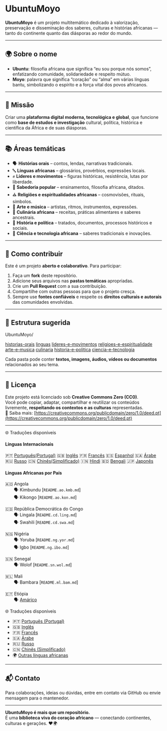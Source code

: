 #  UbuntuMoyo

**UbuntuMoyo** é um projeto multitemático dedicado à valorização, preservação e disseminação dos saberes, culturas e histórias africanas — tanto do continente quanto das diásporas ao redor do mundo.

---

## 🌍 Sobre o nome

- **Ubuntu**: filosofia africana que significa “eu sou porque nós somos”, enfatizando comunidade, solidariedade e respeito mútuo.
- **Moyo**: palavra que significa “coração” ou “alma” em várias línguas bantu, simbolizando o espírito e a força vital dos povos africanos.

---

## 🎯 Missão

Criar uma **plataforma digital moderna, tecnológica e global**, que funcione como **base de estudos e investigação** cultural, política, histórica e científica da África e de suas diásporas.

---

## 📚 Áreas temáticas

- 🗣️ **Histórias orais** – contos, lendas, narrativas tradicionais.
- 🔤 **Línguas africanas** – glossários, provérbios, expressões locais.
- ✊ **Líderes e movimentos** – figuras históricas, resistência, lutas por liberdade.
- 🧠 **Sabedoria popular** – ensinamentos, filosofia africana, ditados.
- ⛪ **Religiões e espiritualidades africanas** – cosmovisões, rituais, símbolos.
- 🎨 **Arte e música** – artistas, ritmos, instrumentos, expressões.
- 🍲 **Culinária africana** – receitas, práticas alimentares e saberes ancestrais.
- 📰 **História e política** – tratados, documentos, processos históricos e sociais.
- 🧪 **Ciência e tecnologia africana** – saberes tradicionais e inovações.

---

## 🤝 Como contribuir

Este é um projeto **aberto e colaborativo**. Para participar:

1. Faça um **fork** deste repositório.
2. Adicione seus arquivos nas **pastas temáticas** apropriadas.
3. Crie um **Pull Request** com a sua contribuição.
4. Compartilhe com outras pessoas para que o projeto cresça.
5. Sempre use **fontes confiáveis** e respeite os **direitos culturais e autorais** das comunidades envolvidas.

---

## 📁 Estrutura sugerida

UbuntuMoyo/

[historias-orais](./README.ho.md)
[linguas](./README.lg.md)
[lideres-e-movimentos](./README.lm.md)
[religioes-e-espiritualidade](./README.re.md)
[arte-e-musica](./README.am.md)
[culinaria](./README.cn.md)
[historia-e-politica](./README.hp.md)
[ciencia-e-tecnologia](./README.ct.md)

Cada pasta pode conter **textos, imagens, áudios, vídeos ou documentos** relacionados ao seu tema.

---

## 📝 Licença

Este projeto está licenciado sob **Creative Commons Zero (CC0)**.  
Você pode copiar, adaptar, compartilhar e reutilizar os conteúdos livremente, **respeitando os contextos e as culturas** representadas.  
🔗 Saiba mais: [https://creativecommons.org/publicdomain/zero/1.0/deed.pt](https://creativecommons.org/publicdomain/zero/1.0/deed.pt)

---

🌐 Traduções disponíveis

#### Línguas Internacionais

🇵🇹 [Português(Portugal)](README.pt.md)
🇬🇧 [Inglês](README.in.md)
🇫🇷 [Francês](README.fr.md)
🇪🇸 [Espanhol](README.sp.md)
🇸🇦 [Árabe](README.ar.md)
🇷🇺 [Russo](README.ru.md)
🇨🇳 [Chinês(Simplificado)](README.zh.md) 
🇮🇳 [Hindi](README.in.md)
🇧🇩 [Bengali](README.bgl.md)
🇯🇵 [Japonês](README.jp.md) 

#### Línguas Africanas por País

🇦🇴 Angola  
  🗣️ Kimbundu [`README.ao.kmb.md`]  
  🗣️ Kikongo [`README.ao.kon.md`]  

🇨🇩 República Democrática do Congo  
  🗣️ Lingala [`README.cd.ling.md`]  
  🗣️ Swahili [`README.cd.swa.md`]  

🇳🇬 Nigéria  
  🗣️ Yoruba [`README.ng.yor.md`]  
  🗣️ Igbo [`README.ng.ibo.md`]  

🇸🇳 Senegal  
  🗣️ Wolof [`README.sn.wol.md`]  

🇲🇱 Mali  
  🗣️ Bambara [`README.ml.bam.md`]  

🇪🇹 Etiópia  
  🗣️ [Amárico](README.et.amh.md)


🌐 Traduções disponíveis  

- 🇵🇹 [Português (Portugal)](README.pt.md)  
- 🇬🇧 [Inglês](README.en.md)  
- 🇫🇷 [Francês](README.fr.md)  
- 🇸🇦 [Árabe](README.ar.md)  
- 🇷🇺 [Russo](README.ru.md)  
- 🇨🇳 [Chinês (Simplificado)](README.zh.md)
- 🌍 [Outras línguas africanas](README.af.md)
 
---

## 📬 Contato

Para colaborações, ideias ou dúvidas, entre em contato via GitHub ou envie mensagem para o mantenedor.

---

**UbuntuMoyo é mais que um repositório.**  
É uma **biblioteca viva do coração africano** — conectando continentes, culturas e gerações. ❤️🌍
